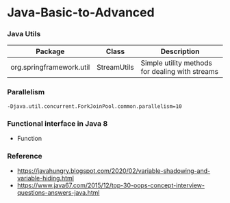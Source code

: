 # Java-Basic-to-Advanced

### Java Utils

| Package      | Class | Description |
| ------------- | ------------- |-------------|
| org.springframework.util  | StreamUtils  | Simple utility methods for dealing with streams |

### Parallelism

    -Djava.util.concurrent.ForkJoinPool.common.parallelism=10
    
### Functional interface in Java 8

- Function

### Reference 

- https://javahungry.blogspot.com/2020/02/variable-shadowing-and-variable-hiding.html
- https://www.java67.com/2015/12/top-30-oops-concept-interview-questions-answers-java.html
